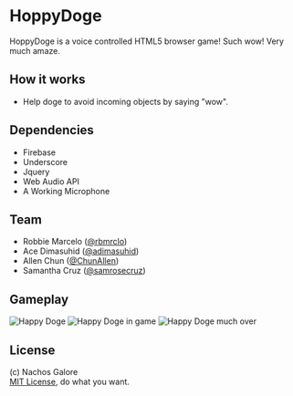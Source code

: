 # HoppyDoge

HoppyDoge is a voice controlled HTML5 browser game! Such wow! Very much amaze.

## How it works

+ Help doge to avoid incoming objects by saying "wow".

## Dependencies

+ Firebase
+ Underscore
+ Jquery
+ Web Audio API
+ A Working Microphone

## Team

+ Robbie Marcelo ([@rbmrclo](http://github.com/rbmrclo))
+ Ace Dimasuhid ([@adimasuhid](http://github.com/adimasuhid))
+ Allen Chun ([@ChunAllen](http://github.com/chunallen))
+ Samantha Cruz ([@samrosecruz](http://github.com/samrosecruz))

## Gameplay
![Happy Doge](https://www.filepicker.io/api/file/sICZuDmHTHOfLL4oOer1)
![Happy Doge in game](https://www.filepicker.io/api/file/Q5NFv21eRyKGjBshXGTo)
![Happy Doge much over](https://www.filepicker.io/api/file/3mptnGWITNOJGhgQbabC)

License
-------

(c) Nachos Galore
<br>
[MIT License](http://opensource.org/licenses/mit-license.php), do what you want.
